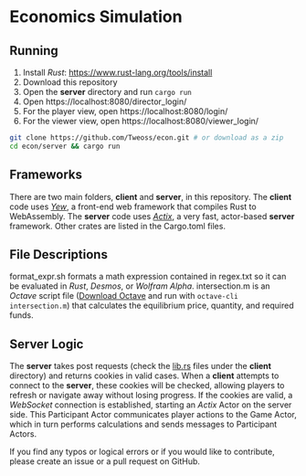 # Economics Simulation

## Running

1. Install *Rust*: https://www.rust-lang.org/tools/install
2. Download this repository
3. Open the **server** directory and run `cargo run`
4. Open https://localhost:8080/director_login/
5. For the player view, open https://localhost:8080/login/
6. For the viewer view, open https://localhost:8080/viewer_login/
```bash
git clone https://github.com/Tweoss/econ.git # or download as a zip
cd econ/server && cargo run
```

## Frameworks

There are two main folders, **client** and **server**, in this repository. The **client** code uses [*Yew*](https://yew.rs), a front-end web framework that compiles Rust to WebAssembly. The **server** code uses [*Actix*](https://actix.rs/), a very fast, actor-based **server** framework. Other crates are listed in the Cargo.toml files.

## File Descriptions

format_expr.sh formats a math expression contained in regex.txt so it can be evaluated in *Rust*, *Desmos*, or *Wolfram Alpha*. intersection.m is an *Octave* script file ([Download Octave](https://www.gnu.org/software/octave/download) and run with `octave-cli intersection.m`) that calculates the equilibrium price, quantity, and required funds. 

## Server Logic

The **server** takes post requests (check the [lib.rs](./**client**/login/src/lib.rs) files under the **client** directory) and returns cookies in valid cases. When a **client** attempts to connect to the **server**, these cookies will be checked, allowing players to refresh or navigate away without losing progress. If the cookies are valid, a *WebSocket* connection is established, starting an *Actix* Actor on the server side. This Participant Actor communicates player actions to the Game Actor, which in turn performs calculations and sends messages to Participant Actors. 

If you find any typos or logical errors or if you would like to contribute, please create an issue or a pull request on GitHub. 